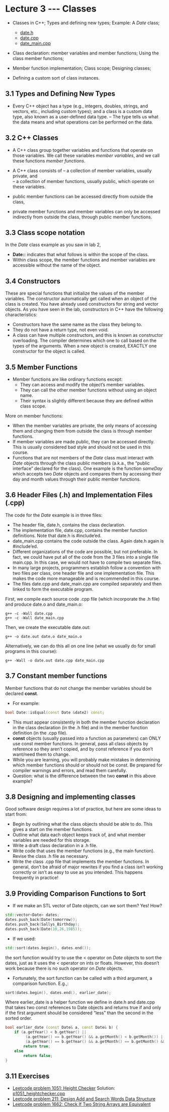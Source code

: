 # Lecture 3 --- Classes

- Classes in C++; Types and defining new types; Example: A *Date* class;
  - [date.h](./date.h)
  - [date.cpp](./date.cpp)
  - [date_main.cpp](./date_main.cpp)

- Class declaration: member variables and member functions; Using the class member functions;
- Member function implementation; Class scope; Designing classes;
- Defining a custom sort of class instances.

## 3.1 Types and Defining New Types	

- Every C++ object has a type (e.g., integers, doubles, strings, and vectors, etc., including custom types); and a class is a custom data type, also known as a user-defined data type.
– The type tells us what the data means and what operations can be performed on the data.

## 3.2 C++ Classes

- A C++ class group together variables and functions that operate on those variables. We call these variables *member variables*, and we call these functions *member functions*.

- A C++ class consists of
  – a collection of member variables, usually private, and  
  – a collection of member functions, usually public, which operate on these variables.

- public member functions can be accessed directly from outside the class,
- private member functions and member variables can only be accessed indirectly from outside the class, through public member functions.

## 3.3 Class scope notation

In the *Date* class example as you saw in lab 2,

- **Date::** indicates that what follows is within the scope of the class.
- Within class scope, the member functions and member variables are accessible without the name of the object.

## 3.4 Constructors

These are special functions that initialize the values of the member variables. The constructor automatically get called when an object of the class is created. You have already used constructors for string and vector objects. As you have seen in the lab, constructors in C++ have the following characteristics:

- Constructors have the same name as the class they belong to.
- They do not have a return type, not even void.
- A class can have multiple constructors, and this is known as constructor overloading. The compiler determines which one to call based on the types of the arguments. When a new object is created, EXACTLY one constructor for the object is called.

## 3.5 Member Functions

- Member functions are like ordinary functions except:
  - They can access and modify the object’s member variables.
  - They can call the other member functions without using an object name.
  - Their syntax is slightly different because they are defined within class scope.

More on member functions:

- When the member variables are private, the only means of accessing them and changing them from outside the class is through member functions.
- If member variables are made public, they can be accessed directly. This is usually considered bad style and should not be used in this course.
- Functions that are not members of the *Date* class must interact with *Date* objects through the class public members (a.k.a., the “public interface” declared for the class). One example is the function *sameDay* which accepts two *Date* objects and compares them by accessing their day and month values through their public member functions.

## 3.6 Header Files (.h) and Implementation Files (.cpp)

The code for the *Date* example is in three files:
 - The header file, date.h, contains the class declaration.
 - The implementation file, date.cpp, contains the member function definitions. Note that date.h is #include’ed.
 - date_main.cpp contains the code outside the class. Again date.h again is #include’ed.
 - Different organizations of the code are possible, but not preferable. In fact, we could have put all of the code
from the 3 files into a single file main.cpp. In this case, we would not have to compile two separate files.
 - In many large projects, programmers establish follow a convention with two files per class, one header file and
one implementation file. This makes the code more manageable and is recommended in this course.
 - The files date.cpp and date_main.cpp are compiled separately and then linked to form the executable program.

First, we compile each source code .cpp file (which incorporate the .h file) and produce date.o and date_main.o:
```console
g++ -c -Wall date.cpp
g++ -c -Wall date_main.cpp
```
Then, we create the executable date.out:
```console
g++ -o date.out date.o date_main.o
```

Alternatively, we can do this all on one line (what we usually do for small programs in this course):

```console
g++ -Wall -o date.out date.cpp date_main.cpp
```

## 3.7 Constant member functions	

Member functions that do not change the member variables should be declared **const**.

- For example:
```cpp
bool Date::isEqual(const Date &date2) const;
```
- This must appear consistently in both the member function declaration in the class declaration (in the .h file)
and in the member function definition (in the .cpp file).
- **const** objects (usually passed into a function as parameters) can ONLY use const member functions. In general, pass all class objects by reference so
they aren’t copied, and by const reference if you don’t want/need them to change.
- While you are learning, you will probably make mistakes in determining which member functions should or should not be const. Be prepared for compiler warnings and errors, and read them carefully.
- Question: what is the difference between the two **const** in this above example?

## 3.8 Designing and implementing classes

Good software design requires a lot of practice, but here are some ideas to start from:
- Begin by outlining what the class objects should be able to do. This gives a start on the member functions.
- Outline what data each object keeps track of, and what member variables are needed for this storage.
- Write a draft class declaration in a .h file.
- Write code that uses the member functions (e.g., the main function). Revise the class .h file as necessary.
- Write the class .cpp file that implements the member functions.
In general, don’t be afraid of major rewrites if you find a class isn’t working correctly or isn’t as easy to use as you
intended. This happens frequently in practice!

## 3.9 Providing Comparison Functions to Sort

- If we make an STL vector of Date objects, can we sort them? Yes! How?

```cpp
std::vector<Date> dates;
dates.push_back(Date(tomorrow));
dates.push_back(Sallys_Birthday);
dates.push_back(Date(10,26,1985));
```

- If we used:

```cpp
std::sort(dates.begin(), dates.end());
```

the sort function would try to use the &lt; operator on *Date* objects to sort the dates, just as it uses the &lt; operator on ints or floats. However, this doesn’t work because there is no such operator on *Date* objects.
- Fortunately, the sort function can be called with a third argument, a comparison function. E.g.,:
```cpp
sort(dates.begin(), dates.end(), earlier_date);
```

Where earlier_date is a helper function we define in date.h and date.cpp that takes two const references to Date objects and returns true if and only if the first argument should be considered “less” than the second in the sorted order.
```cpp
bool earlier_date (const Date& a, const Date& b) {
    if (a.getYear() < b.getYear() || 
         (a.getYear() == b.getYear() && a.getMonth() < b.getMonth()) || 
         (a.getYear() == b.getYear() && a.getMonth() == b.getMonth() && a.getDay() < b.getDay()))
        return true;
    else
        return false;
}
```

## 3.11 Exercises

- [Leetcode problem 1051: Height Checker](https://leetcode.com/problems/height-checker/) Solution: [p1051_heightchecker.cpp](../../leetcode/p1051_heightchecker.cpp)
- [Leetcode problem 211: Design Add and Search Words Data Structure](https://leetcode.com/problems/design-add-and-search-words-data-structure/)
- [Leetcode problem 1662: Check If Two String Arrays are Equivalent](https://leetcode.com/problems/check-if-two-string-arrays-are-equivalent/)
